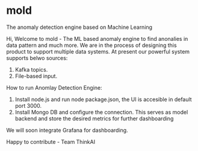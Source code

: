 # mold
The anomaly detection engine based on Machine Learning

Hi, Welcome to mold - The ML based anomaly engine to find anonalies in data pattern and much more. We are in the process of designing this product to support multiple data systems. At present our powerful system supports belwo sources:

1. Kafka topics.
2. File-based input.

How to run Anomlay Detection Engine:
1. Install node.js and run node package.json, the UI is accesible in default port 3000.
2. Install Mongo DB and configure the connection. This serves as model backend and store the desired metrics for further dashboarding

We will soon integrate Grafana for dashboarding.

Happy to contribute - Team ThinkAI
